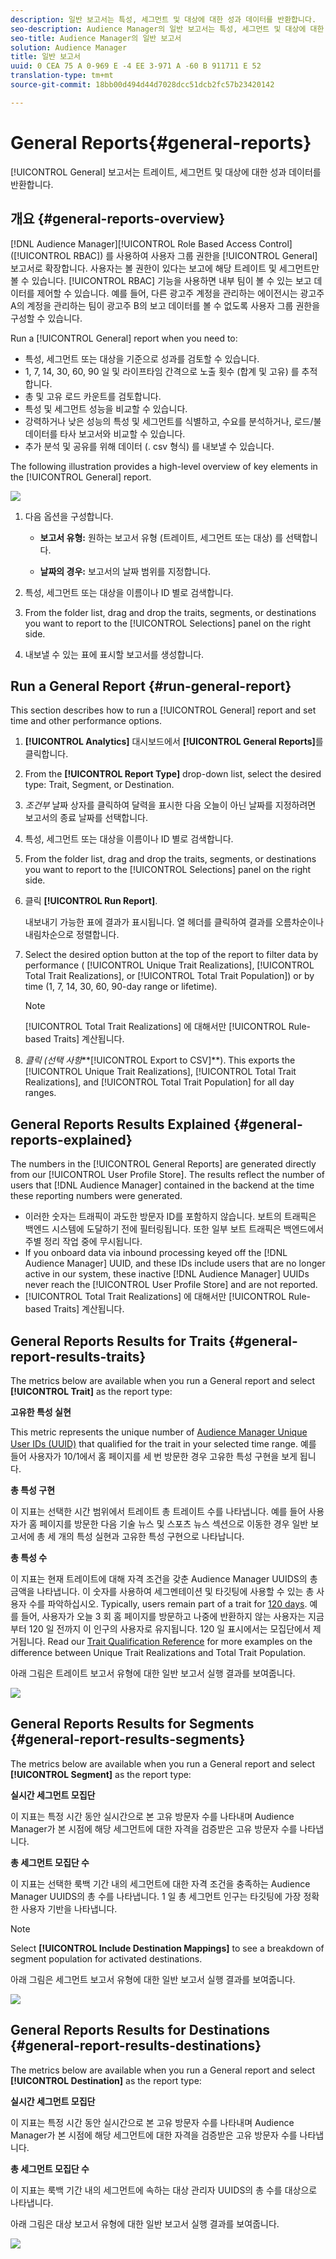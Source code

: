 ```yaml
---
description: 일반 보고서는 특성, 세그먼트 및 대상에 대한 성과 데이터를 반환합니다.
seo-description: Audience Manager의 일반 보고서는 특성, 세그먼트 및 대상에 대한 성과 데이터를 반환합니다.
seo-title: Audience Manager의 일반 보고서
solution: Audience Manager
title: 일반 보고서
uuid: 0 CEA 75 A 0-969 E -4 EE 3-971 A -60 B 911711 E 52
translation-type: tm+mt
source-git-commit: 18bb00d494d44d7028dcc51dcb2fc57b23420142

---
```



# General Reports{#general-reports}

[!UICONTROL General] 보고서는 트레이트, 세그먼트 및 대상에 대한 성과 데이터를 반환합니다.

## 개요 {#general-reports-overview}

<!-- 

c_general_reports.xml

 -->

[!DNL Audience Manager][!UICONTROL Role Based Access Control] ([!UICONTROL RBAC]) 를 사용하여 사용자 그룹 권한을 [!UICONTROL General] 보고서로 확장합니다. 사용자는 볼 권한이 있다는 보고에 해당 트레이트 및 세그먼트만 볼 수 있습니다. [!UICONTROL RBAC] 기능을 사용하면 내부 팀이 볼 수 있는 보고 데이터를 제어할 수 있습니다. 예를 들어, 다른 광고주 계정을 관리하는 에이전시는 광고주 A의 계정을 관리하는 팀이 광고주 B의 보고 데이터를 볼 수 없도록 사용자 그룹 권한을 구성할 수 있습니다.

Run a [!UICONTROL General] report when you need to:

* 특성, 세그먼트 또는 대상을 기준으로 성과를 검토할 수 있습니다.
* 1, 7, 14, 30, 60, 90 일 및 라이프타임 간격으로 노출 횟수 (합계 및 고유) 를 추적합니다.
* 총 및 고유 로드 카운트를 검토합니다.
* 특성 및 세그먼트 성능을 비교할 수 있습니다.
* 강력하거나 낮은 성능의 특성 및 세그먼트를 식별하고, 수요를 분석하거나, 로드/불 데이터를 타사 보고서와 비교할 수 있습니다.
* 추가 분석 및 공유를 위해 데이터 (. csv 형식) 를 내보낼 수 있습니다.

The following illustration provides a high-level overview of key elements in the [!UICONTROL General] report.

![](assets/general_reports.png)

1. 다음 옵션을 구성합니다.

   * **보고서 유형:** 원하는 보고서 유형 (트레이트, 세그먼트 또는 대상) 를 선택합니다.

   * **날짜의 경우:** 보고서의 날짜 범위를 지정합니다.

2. 특성, 세그먼트 또는 대상을 이름이나 ID 별로 검색합니다.
3. From the folder list, drag and drop the traits, segments, or destinations you want to report to the [!UICONTROL Selections] panel on the right side.
4. 내보낼 수 있는 표에 표시할 보고서를 생성합니다.

## Run a General Report {#run-general-report}

This section describes how to run a [!UICONTROL General] report and set time and other performance options.

<!-- 

t_run_general_report.xml

 -->

1. **[!UICONTROL Analytics]** 대시보드에서 **[!UICONTROL General Reports]**&#x200B;를 클릭합니다.
1. From the **[!UICONTROL Report Type]** drop-down list, select the desired type: Trait, Segment, or Destination.
1. *조건부* 날짜 상자를 클릭하여 달력을 표시한 다음 오늘이 아닌 날짜를 지정하려면 보고서의 종료 날짜를 선택합니다.
1. 특성, 세그먼트 또는 대상을 이름이나 ID 별로 검색합니다.
1. From the folder list, drag and drop the traits, segments, or destinations you want to report to the [!UICONTROL Selections] panel on the right side.
1. 클릭 **[!UICONTROL Run Report]**.

   내보내기 가능한 표에 결과가 표시됩니다. 열 헤더를 클릭하여 결과를 오름차순이나 내림차순으로 정렬합니다.
1. Select the desired option button at the top of the report to filter data by performance ( [!UICONTROL Unique Trait Realizations], [!UICONTROL Total Trait Realizations], or [!UICONTROL Total Trait Population]) or by time (1, 7, 14, 30, 60, 90-day range or lifetime).

   >[!NOTE]
   >
   >[!UICONTROL Total Trait Realizations] 에 대해서만 [!UICONTROL Rule-based Traits] 계산됩니다.

1. *클릭 (선택 사항***[!UICONTROL Export to CSV]**). This exports the [!UICONTROL Unique Trait Realizations], [!UICONTROL Total Trait Realizations], and [!UICONTROL Total Trait Population] for all day ranges.

## General Reports Results Explained {#general-reports-explained}

The numbers in the [!UICONTROL General Reports] are generated directly from our [!UICONTROL User Profile Store]. The results reflect the number of users that [!DNL Audience Manager] contained in the backend at the time these reporting numbers were generated.

* 이러한 숫자는 트래픽이 과도한 방문자 ID를 포함하지 않습니다. 보트의 트래픽은 백엔드 시스템에 도달하기 전에 필터링됩니다. 또한 일부 보트 트래픽은 백엔드에서 주별 정리 작업 중에 무시됩니다.
* If you onboard data via inbound processing keyed off the [!DNL Audience Manager] UUID, and these IDs include users that are no longer active in our system, these inactive [!DNL Audience Manager] UUIDs never reach the [!UICONTROL User Profile Store] and are not reported.
* [!UICONTROL Total Trait Realizations] 에 대해서만 [!UICONTROL Rule-based Traits] 계산됩니다.

## General Reports Results for Traits {#general-report-results-traits}

The metrics below are available when you run a General report and select **[!UICONTROL Trait]** as the report type:

**고유한 특성 실현**

This metric represents the unique number of [Audience Manager Unique User IDs (UUID)](../reference/ids-in-aam.md) that qualified for the trait in your selected time range. 예를 들어 사용자가 10/1에서 홈 페이지를 세 번 방문한 경우 고유한 특성 구현을 보게 됩니다.

**총 특성 구현**

이 지표는 선택한 시간 범위에서 트레이트 총 트레이트 수를 나타냅니다. 예를 들어 사용자가 홈 페이지를 방문한 다음 기술 뉴스 및 스포츠 뉴스 섹션으로 이동한 경우 일반 보고서에 총 세 개의 특성 실현과 고유한 특성 구현으로 나타납니다.

**총 특성 수**

이 지표는 현재 트레이트에 대해 자격 조건을 갖춘 Audience Manager UUIDS의 총 금액을 나타냅니다. 이 숫자를 사용하여 세그멘테이션 및 타깃팅에 사용할 수 있는 총 사용자 수를 파악하십시오. Typically, users remain part of a trait for [120 days](../features/traits/create-onboarded-rule-based-traits.md#set-expiration-interval). 예를 들어, 사용자가 오늘 3 회 홈 페이지를 방문하고 나중에 반환하지 않는 사용자는 지금부터 120 일 전까지 이 인구의 사용자로 유지됩니다. 120 일 표시에서는 모집단에서 제거됩니다. Read our [Trait Qualification Reference](../features/traits/trait-qualification-reference.md) for more examples on the difference between Unique Trait Realizations and Total Trait Population.

아래 그림은 트레이트 보고서 유형에 대한 일반 보고서 실행 결과를 보여줍니다.

![](assets/general_reports_metrics.png)

## General Reports Results for Segments {#general-report-results-segments}

The metrics below are available when you run a General report and select **[!UICONTROL Segment]** as the report type:

**실시간 세그먼트 모집단**

이 지표는 특정 시간 동안 실시간으로 본 고유 방문자 수를 나타내며 Audience Manager가 본 시점에 해당 세그먼트에 대한 자격을 검증받은 고유 방문자 수를 나타냅니다.

**총 세그먼트 모집단 수**

이 지표는 선택한 룩백 기간 내의 세그먼트에 대한 자격 조건을 충족하는 Audience Manager UUIDS의 총 수를 나타냅니다. 1 일 총 세그먼트 인구는 타깃팅에 가장 정확한 사용자 기반을 나타냅니다.

>[!NOTE]
>
>Select **[!UICONTROL Include Destination Mappings]** to see a breakdown of segment population for activated destinations.

아래 그림은 세그먼트 보고서 유형에 대한 일반 보고서 실행 결과를 보여줍니다.

![](assets/general_reports_segment_metrics.png)

## General Reports Results for Destinations {#general-report-results-destinations}

The metrics below are available when you run a General report and select **[!UICONTROL Destination]** as the report type:

**실시간 세그먼트 모집단**

이 지표는 특정 시간 동안 실시간으로 본 고유 방문자 수를 나타내며 Audience Manager가 본 시점에 해당 세그먼트에 대한 자격을 검증받은 고유 방문자 수를 나타냅니다.

**총 세그먼트 모집단 수**

이 지표는 룩백 기간 내의 세그먼트에 속하는 대상 관리자 UUIDS의 총 수를 대상으로 나타냅니다.

아래 그림은 대상 보고서 유형에 대한 일반 보고서 실행 결과를 보여줍니다.

![](assets/general_reports_destinations.png)

